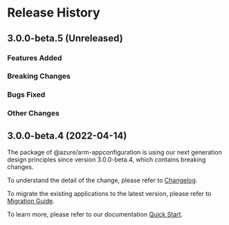 # Release History

## 3.0.0-beta.5 (Unreleased)

### Features Added

### Breaking Changes

### Bugs Fixed

### Other Changes

## 3.0.0-beta.4 (2022-04-14)

The package of @azure/arm-appconfiguration is using our next generation design principles since version 3.0.0-beta.4, which contains breaking changes.

To understand the detail of the change, please refer to [Changelog](https://aka.ms/js-track2-changelog).

To migrate the existing applications to the latest version, please refer to [Migration Guide](https://aka.ms/js-track2-migration-guide).

To learn more, please refer to our documentation [Quick Start](https://aka.ms/js-track2-quickstart).

